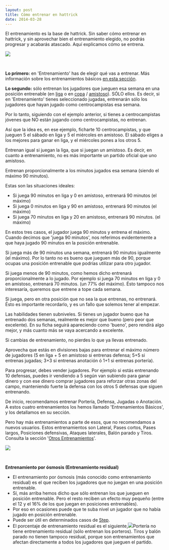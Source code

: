 ```yaml
---
layout: post
title: Cómo entrenar en hattrick
date: 2014-03-28
---
```


El entrenamiento es la base de hattrick. Sin saber cómo entrenar en hattrick, y sin aprovechar bien el entrenamiento elegido, no podrás progresar y acabarás atascado. Aquí explicamos cómo se entrena.

![](http://i.imgur.com/84nFqg3.jpg)

 

**Lo primero:** en 'Entrenamiento' has de elegir qué vas a entrenar. Más información sobre los entrenamientos básicos [en esta sección](http://www.guiaocerin.com/es/entrenamientos-principales/).

**Lo segundo:** sólo entrenan los jugadores que jueguen esa semana en una posición entrenable (en [liga](http://www.guiaocerin.com/es/la-liga-en-hattrick/) o en [copa](http://www.guiaocerin.com/es/la-copa-en-hattrick/) / [amistoso](http://www.guiaocerin.com/es/partidos-amistosos/)). SÓLO ellos. Es decir, si en 'Entrenamiento' tienes seleccionado jugadas, entrenarán sólo los jugadores que hayan jugado como centrocampistas esa semana.

Por lo tanto, siguiendo con el ejemplo anterior, si tienes a centrocampistas jóvenes que NO están jugando como centrocampistas, no entrenan.

Así que la idea es, en ese ejemplo, ficharte 10 centrocampistas, y que jueguen 5 el sábado en liga y 5 el miércoles en amistoso. El sábado eliges a los mejores para ganar en liga, y el miércoles pones a los otros 5.

Entrenan igual si juegan la liga, que si juegan un amistoso. Es decir, en cuanto a entrenamiento, no es más importante un partido oficial que uno amistoso.

Entrenan proporcionalmente a los minutos jugados esa semana (siendo el máximo 90 minutos).

Estas son las situaciones ideales:

- Si juega 90 minutos en liga y 0 en amistoso, entrenará 90 minutos (el máximo)
- Si juega 0 minutos en liga y 90 en amistoso, entrenará 90 minutos (el máximo)
- Si juega 70 minutos en liga y 20 en amistoso, entrenará 90 minutos. (el máximo)

En estos tres casos, el jugador juega 90 minutos y entrena el máximo. Cuando decimos que 'juega 90 minutos', nos referimos evidentemente a que haya jugado 90 minutos en la posición entrenable.

Si juega más de 90 minutos una semana, entrenará 90 minutos igualmente (el máximo). Por lo tanto no es bueno que jueguen más de 90, porque ocupas una posición entrenable que podrías utilizar para otro jugador.

Si juega menos de 90 minutos, como hemos dicho entrenará proporcionalmente a lo jugado. Por ejemplo si juega 70 minutos en liga y 0 en amistoso, entrenará 70 minutos. (un 77% del máximo). Ésto tampoco nos interesaría, queremos que entrene a tope cada semana.

Si juega, pero en otra posición que no sea la que entrenas, no entrenará. Ésto es importante recordarlo, y es un fallo que solemos tener al empezar.

Las habilidades tienen subniveles. Si tienes un jugador bueno que ha entrenado dos semanas, realmente es mejor que bueno (pero peor que excelente). En su ficha seguirá apareciendo como 'bueno', pero rendirá algo mejor, y más cuanto más se vaya acercando a excelente.

Si cambias de entrenamiento, no pierdes lo que ya llevas entrenado.

Aprovecha que estás en divisiones bajas para entrenar el máximo número de jugadores (5 en liga + 5 en amistoso si entrenas defensa; 5+5 si entrenas jugadas; 3+3 si entrenas anotación ó 1+1 si entrenas portería).

Para progresar, debes vender jugadores. Por ejemplo si estás entrenando 10 defensas, puedes ir vendiendo a 5 según van subiendo para ganar dinero y con ese dinero comprar jugadores para reforzar otras zonas del campo, manteniendo fuerte la defensa con los otros 5 defensas que siguen entrenando.

De inicio, recomendamos entrenar Portería, Defensa, Jugadas o Anotación. A estos cuatro entrenamientos los hemos llamado 'Entrenamientos Básicos', y los detallamos en su sección.

Pero hay más entrenamientos a parte de esos, que no recomendamos a nuevos usuarios. Estos entrenamientos son Lateral, Pases cortos, Pases largos, Posiciones defensivas, Ataques laterales, Balón parado y Tiros. Consulta la sección '[Otros Entrenamientos](http://www.guiaocerin.com/es/otros-entrenamientos/)'.

![](http://i.imgur.com/SnYR6Xh.jpg)

 

**Entrenamiento por ósmosis (Entrenamiento residual)**

- El entrenamiento por ósmosis (más conocido como entrenamiento residual) es el que reciben los jugadores que no juegan en una posición entrenable.
- Sí, más arriba hemos dicho que sólo entrenan los que jueguen en posición entrenable. Pero el resto reciben un efecto muy pequeño (entre el 12 y el 16% de los que juegan en posiciones entrenables).
- Por eso en ocasiones puede que te suba nivel un jugador que no había jugado en posición entrenable.
- Puede ser útil en determinados casos de [Step](http://www.guiaocerin.com/es/mercado-de-hattrick-daytrading-y-steptrading/).
- El porcentaje de entrenamiento residual es el siguiente,[![](http://www.guiaocerin.com/es/wp-content/uploads/sites/2/2014/03/Entrenamiento-residual.jpg)](http://www.guiaocerin.com/es/wp-content/uploads/sites/2/2014/03/Entrenamiento-residual.jpg)Portería no tiene entrenamiento residual (sólo entrenan los porteros). Tiros y balón parado no tienen tampoco residual, porque son entrenamientos que afectan directamente a todos los jugadores que jueguen el partido.
